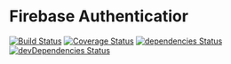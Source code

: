 # Firebase Authenticatior

[![Build Status](https://travis-ci.com/1oginov/Firebase-Authenticator.svg?branch=master)](https://travis-ci.com/1oginov/Firebase-Authenticator)
[![Coverage Status](https://coveralls.io/repos/github/1oginov/Firebase-Authenticator/badge.svg?branch=master)](https://coveralls.io/github/1oginov/Firebase-Authenticator?branch=master)
[![dependencies Status](https://david-dm.org/1oginov/Firebase-Authenticator/status.svg)](https://david-dm.org/1oginov/Firebase-Authenticator)
[![devDependencies Status](https://david-dm.org/1oginov/Firebase-Authenticator/dev-status.svg)](https://david-dm.org/1oginov/Firebase-Authenticator?type=dev)
